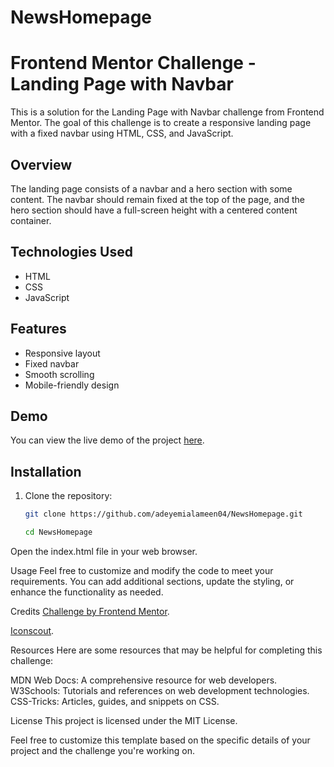 # NewsHomepage

# Frontend Mentor Challenge - Landing Page with Navbar

This is a solution for the Landing Page with Navbar challenge from Frontend Mentor. The goal of this challenge is to create a responsive landing page with a fixed navbar using HTML, CSS, and JavaScript.

## Overview

The landing page consists of a navbar and a hero section with some content. The navbar should remain fixed at the top of the page, and the hero section should have a full-screen height with a centered content container.

## Technologies Used

- HTML
- CSS
- JavaScript

## Features

- Responsive layout
- Fixed navbar
- Smooth scrolling
- Mobile-friendly design

## Demo

You can view the live demo of the project [here](https://news-landing-homepage.vercel.app/).

## Installation

1. Clone the repository:

   ```bash
   git clone https://github.com/adeyemialameen04/NewsHomepage.git

   cd NewsHomepage


Open the index.html file in your web browser.

Usage
Feel free to customize and modify the code to meet your requirements. You can add additional sections, update the styling, or enhance the functionality as needed.

Credits
[Challenge by Frontend Mentor](https://www.frontendmentor.io/).


[Iconscout](https://iconscout.com/).

Resources
Here are some resources that may be helpful for completing this challenge:

MDN Web Docs: A comprehensive resource for web developers.
W3Schools: Tutorials and references on web development technologies.
CSS-Tricks: Articles, guides, and snippets on CSS.

License
This project is licensed under the MIT License.

Feel free to customize this template based on the specific details of your project and the challenge you're working on.
